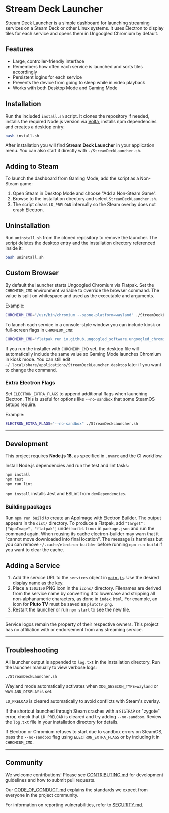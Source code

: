 # Stream Deck Launcher

Stream Deck Launcher is a simple dashboard for launching streaming services on a Steam Deck or other Linux systems. It uses Electron to display tiles for each service and opens them in Ungoogled Chromium by default.

## Features
- Large, controller-friendly interface
- Remembers how often each service is launched and sorts tiles accordingly
- Persistent logins for each service
- Prevents the device from going to sleep while in video playback
- Works with both Desktop Mode and Gaming Mode

## Installation
Run the included `install.sh` script. It clones the repository if needed, installs the required Node.js version via [Volta](https://volta.sh), installs npm dependencies and creates a desktop entry:

```bash
bash install.sh
```

After installation you will find **Stream Deck Launcher** in your application menu. You can also start it directly with `./StreamDeckLauncher.sh`.
## Adding to Steam
To launch the dashboard from Gaming Mode, add the script as a Non-Steam game:
1. Open Steam in Desktop Mode and choose "Add a Non-Steam Game".
2. Browse to the installation directory and select `StreamDeckLauncher.sh`.
3. The script clears `LD_PRELOAD` internally so the Steam overlay does not crash Electron.


## Uninstallation
Run `uninstall.sh` from the cloned repository to remove the launcher. The script
deletes the desktop entry and the installation directory referenced inside it:

```bash
bash uninstall.sh
```

## Custom Browser
By default the launcher starts Ungoogled Chromium via Flatpak. Set the `CHROMIUM_CMD` environment variable to override the browser command. The value is split on whitespace and used as the executable and arguments.

Example:
```bash
CHROMIUM_CMD="/usr/bin/chromium --ozone-platform=wayland" ./StreamDeckLauncher.sh
```

To launch each service in a console-style window you can include kiosk or full-screen
flags in `CHROMIUM_CMD`:

```bash
CHROMIUM_CMD="flatpak run io.github.ungoogled_software.ungoogled_chromium --kiosk" ./StreamDeckLauncher.sh
```
If you run the installer with `CHROMIUM_CMD` set, the desktop file will
automatically include the same value so Gaming Mode launches Chromium in kiosk
mode. You can still edit
`~/.local/share/applications/StreamDeckLauncher.desktop` later if you want to
change the command.

### Extra Electron Flags
Set `ELECTRON_EXTRA_FLAGS` to append additional flags when launching Electron. This is useful for options like `--no-sandbox` that some SteamOS setups require.

Example:
```bash
ELECTRON_EXTRA_FLAGS="--no-sandbox" ./StreamDeckLauncher.sh
```

---

## Development
This project requires **Node.js 18**, as specified in `.nvmrc` and the CI workflow.

Install Node.js dependencies and run the test and lint tasks:
```bash
npm install
npm test
npm run lint
```
`npm install` installs Jest and ESLint from `devDependencies`.

### Building packages
Run `npm run build` to create an AppImage with Electron Builder. The output appears in the `dist/` directory. To produce a Flatpak, add `"target": ["AppImage", "flatpak"]` under `build.linux` in `package.json` and run the command again.
When reusing its cache electron-builder may warn that it "cannot move downloaded into final location". The message is harmless but you can remove `~/.cache/electron-builder` before running `npm run build` if you want to clear the cache.

## Adding a Service
1. Add the service URL to the `services` object in [`main.js`](main.js). Use the desired display name as the key.
2. Place a `150x150` PNG icon in the `icons/` directory. Filenames are derived from the service name by converting it to lowercase and stripping all non-alphanumeric characters, as done in `index.html`. For example, an icon for **Pluto TV** must be saved as `plutotv.png`.
3. Restart the launcher or run `npm start` to see the new tile.

---

Service logos remain the property of their respective owners. This project has no affiliation with or endorsement from any streaming service.

---

## Troubleshooting
All launcher output is appended to `log.txt` in the installation directory. Run the launcher manually to view verbose logs:

```bash
./StreamDeckLauncher.sh
```

Wayland mode automatically activates when `XDG_SESSION_TYPE=wayland` or `WAYLAND_DISPLAY` is set.

`LD_PRELOAD` is cleared automatically to avoid conflicts with Steam's overlay.

If the shortcut launched through Steam crashes with a `SIGTRAP` or "zygote" error, check that `LD_PRELOAD` is cleared and try adding `--no-sandbox`. Review the `log.txt` file in your installation directory for details.

If Electron or Chromium refuses to start due to sandbox errors on SteamOS, pass the `--no-sandbox` flag using `ELECTRON_EXTRA_FLAGS` or by including it in `CHROMIUM_CMD`.

---

## Community
We welcome contributions! Please see [CONTRIBUTING.md](CONTRIBUTING.md) for development guidelines and how to submit pull requests.

Our [CODE_OF_CONDUCT.md](CODE_OF_CONDUCT.md) explains the standards we expect from everyone in the project community.

For information on reporting vulnerabilities, refer to [SECURITY.md](SECURITY.md).
